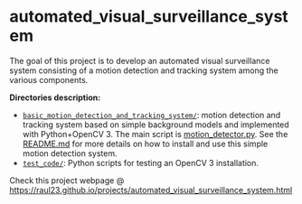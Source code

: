 # automated_visual_surveillance_system
The goal of this project is to develop an automated visual surveillance system consisting of a motion detection and tracking system among the various components.

**Directories description:**
* [`basic_motion_detection_and_tracking_system/`](https://github.com/raul23/automated_visual_surveillance_system/tree/master/basic_motion_detection_and_tracking_system): motion detection and tracking system based on simple background models and implemented with Python+OpenCV 3. The main script is [motion_detector.py](https://github.com/raul23/automated_visual_surveillance_system/blob/master/basic_motion_detection_and_tracking_system/motion_detector.py). See the [README.md](https://github.com/raul23/automated_visual_surveillance_system/blob/master/basic_motion_detection_and_tracking_system/README.md#basic-motion-detection-and-tracking-system) for more details on how to install and use this simple motion detection system.
* [`test_code/`](https://github.com/raul23/automated_visual_surveillance_system/tree/master/test_code): Python scripts for testing an OpenCV 3 installation.

Check this project webpage @ https://raul23.github.io/projects/automated_visual_surveillance_system.html

